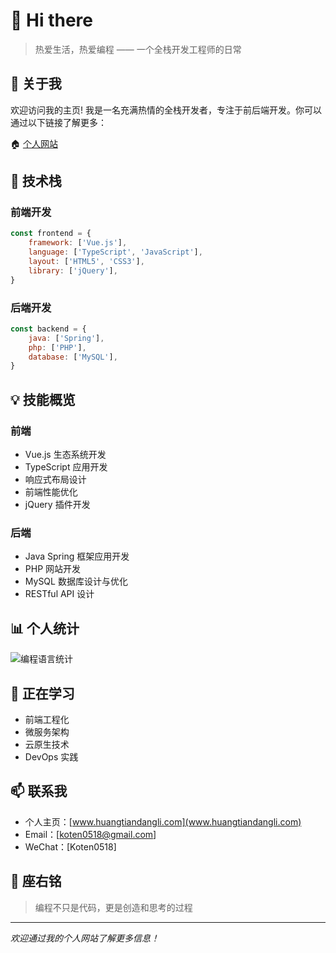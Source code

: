 # 👋 Hi there

> 热爱生活，热爱编程 —— 一个全栈开发工程师的日常

## 🌈 关于我

欢迎访问我的主页! 我是一名充满热情的全栈开发者，专注于前后端开发。你可以通过以下链接了解更多：

🏠 [个人网站]([www.huangtiandangli.com](https://www.huangtiandangli.com/))

## 🚀 技术栈

### 前端开发
```javascript
const frontend = {
    framework: ['Vue.js'],
    language: ['TypeScript', 'JavaScript'],
    layout: ['HTML5', 'CSS3'],
    library: ['jQuery'],
}
```

### 后端开发
```javascript
const backend = {
    java: ['Spring'],
    php: ['PHP'],
    database: ['MySQL'],
}
```

## 💡 技能概览

### 前端
- Vue.js 生态系统开发
- TypeScript 应用开发
- 响应式布局设计
- 前端性能优化
- jQuery 插件开发

### 后端
- Java Spring 框架应用开发
- PHP 网站开发
- MySQL 数据库设计与优化
- RESTful API 设计

## 📊 个人统计
![编程语言统计](https://github-readme-stats.vercel.app/api/top-langs/?username=q564240849&layout=compact)

## 🌱 正在学习
- 前端工程化
- 微服务架构
- 云原生技术
- DevOps 实践

## 📫 联系我
- 个人主页：[www.huangtiandangli.com](www.huangtiandangli.com)
- Email：[koten0518@gmail.com]
- WeChat：[Koten0518]

## 🎯 座右铭
> 编程不只是代码，更是创造和思考的过程

---
*欢迎通过我的个人网站了解更多信息！*
